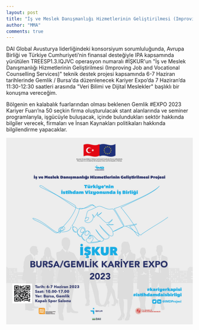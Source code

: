 ```yaml
---
layout: post
title: "İş ve Meslek Danışmanlığı Hizmetlerinin Geliştirilmesi (Improving Job and Vocational Counselling Services)" teknik destek projesi"
author: "MMA"
comments: true
---
```


DAI Global Avusturya liderliğindeki konsorsiyum sorumluluğunda, Avrupa Birliği ve Türkiye Cumhuriyeti’nin finansal desteğiyle IPA kapsamında yürütülen TREESP1.3.IQJVC operasyon numaralı #İŞKUR'un "İş ve Meslek Danışmanlığı Hizmetlerinin Geliştirilmesi (Improving Job and Vocational Counselling Services)" teknik destek projesi kapsamında 6-7 Haziran tarihlerinde Gemlik / Bursa'da düzenlenecek Kariyer Expo’da 7 Haziran’da 11:30-12:30 saatleri arasında "Veri Bilimi ve Dijital Meslekler" başlıklı bir konuşma vereceğim.

Bölgenin en kalabalık fuarlarından olması beklenen Gemlik #EXPO 2023 Kariyer Fuarı’na 50 seçkin firma oluşturulacak stant alanlarında ve seminer programlarıyla, işgücüyle buluşacak, içinde bulundukları sektör hakkında bilgiler verecek, firmaları ve İnsan Kaynakları politikaları hakkında bilgilendirme yapacaklar.


![](https://github.com/mmuratarat/mmuratarat.github.io/blob/master/_posts/images/Fxn-2LwXsAEM0UH.jpeg?raw=true)
